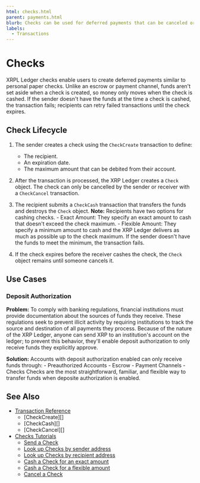 ```yaml
---
html: checks.html
parent: payments.html
blurb: Checks can be used for deferred payments that can be canceled or cashed by recipients.
labels:
  - Transactions
---
```

# Checks

XRPL Ledger checks enable users to create deferred payments similar to personal paper checks. Unlike an escrow or payment channel, funds aren't set aside when a check is created, so money only moves when the check is cashed. If the sender doesn't have the funds at the time a check is cashed, the transaction fails; recipients can retry failed transactions until the check expires.


## Check Lifecycle

1. The sender creates a check using the `CheckCreate` transaction to define:
    - The recipient.
    - An expiration date.
    - The maximum amount that can be debited from their account.

2. After the transaction is processed, the XRP Ledger creates a `Check` object. The check can only be cancelled by the sender or receiver with a `CheckCancel` transaction.

3. The recipient submits a `CheckCash` transaction that transfers the funds and destroys the `Check` object.
    **Note:** Recipients have two options for cashing checks.
        - Exact Amount: They specify an exact amount to cash that doesn't exceed the check maximum.
        - Flexible Amount: They specify a minimum amount to cash and the XRP Ledger delivers as much as possible up to the check maximum. If the sender doesn't have the funds to meet the minimum, the transaction fails.

4. If the check expires before the receiver cashes the check, the `Check` object remains until someone cancels it.


## Use Cases

### Deposit Authorization

**Problem:** To comply with banking regulations, financial institutions must provide documentation about the sources of funds they receive. These regulations seek to prevent illicit activity by requiring institutions to track the source and destination of all payments they process. Because of the nature of the XRP Ledger, anyone can send XRP to an institution's account on the ledger; to prevent this behavior, they'll enable deposit authorization to only receive funds they explicitly approve. <!-- SPELLING_IGNORE: cft -->

<!-- [BSA, KYC, AML, and CFT](become-an-xrp-ledger-gateway.html#gateway-compliance) -->

**Solution:** Accounts with deposit authorization enabled can only receive funds through:
    - Preauthorized Accounts
    - Escrow
    - Payment Channels
    - Checks
Checks are the most straightforward, familiar, and flexible way to transfer funds when deposite authorization is enabled.

<!-- SPELLING_IGNORE: 3a, 4a -->

## See Also

- [Transaction Reference](transaction-types.html)
    - [CheckCreate][]
    - [CheckCash][]
    - [CheckCancel][]
- [Checks Tutorials](use-checks.html)
    - [Send a Check](send-a-check.html)
    - [Look up Checks by sender address](look-up-checks-by-sender.html)
    - [Look up Checks by recipient address](look-up-checks-by-recipient.html)
    - [Cash a Check for an exact amount](cash-a-check-for-an-exact-amount.html)
    - [Cash a Check for a flexible amount](cash-a-check-for-a-flexible-amount.html)
    - [Cancel a Check](cancel-a-check.html)